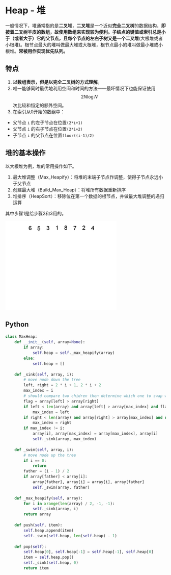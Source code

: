 # Heap - 堆

一般情况下，堆通常指的是**二叉堆**，**二叉堆**是一个近似**完全二叉树**的数据结构，**即披着二叉树羊皮的数组，**故使用数组来实现较为便利。子结点的键值或索引总是小于（或者大于）它的父节点，且每个节点的左右子树又是一个**二叉堆**(大根堆或者小根堆)。根节点最大的堆叫做最大堆或大根堆，根节点最小的堆叫做最小堆或小根堆。**常被用作实现优先队列。**

## 特点

1. **以数组表示，但是以完全二叉树的方式理解**。
2. 唯一能够同时最优地利用空间和时间的方法——最坏情况下也能保证使用 $$2N \log N$$ 次比较和恒定的额外空间。
3. 在索引从0开始的数组中：
  - 父节点 `i` 的左子节点在位置`(2*i+1)`
  - 父节点 `i` 的右子节点在位置`(2*i+2)`
  - 子节点 `i` 的父节点在位置`floor((i-1)/2)`

## 堆的基本操作

以大根堆为例，堆的常用操作如下。

1. 最大堆调整（Max_Heapify）：将堆的末端子节点作调整，使得子节点永远小于父节点
2. 创建最大堆（Build_Max_Heap）：将堆所有数据重新排序
3. 堆排序（HeapSort）：移除位在第一个数据的根节点，并做最大堆调整的递归运算

其中步骤1是给步骤2和3用的。

![Heapsort-example](../../shared-files/images/Heapsort-example.gif)

## Python

```python
class MaxHeap:
    def __init__(self, array=None):
        if array:
            self.heap = self._max_heapify(array)
        else:
            self.heap = []

    def _sink(self, array, i):
        # move node down the tree
        left, right = 2 * i + 1, 2 * i + 2
        max_index = i
        # should compare two chidren then determine which one to swap with
        flag = array[left] > array[right] 
        if left < len(array) and array[left] > array[max_index] and flag:
            max_index = left
        if right < len(array) and array[right] > array[max_index] and not flag:
            max_index = right
        if max_index != i:
            array[i], array[max_index] = array[max_index], array[i]
            self._sink(array, max_index)

    def _swim(self, array, i):
        # move node up the tree
        if i == 0:
            return
        father = (i - 1) / 2
        if array[father] < array[i]:
            array[father], array[i] = array[i], array[father]
            self._swim(array, father)

    def _max_heapify(self, array):
        for i in xrange(len(array) / 2, -1, -1):
            self._sink(array, i)
        return array

    def push(self, item):
        self.heap.append(item)
        self._swim(self.heap, len(self.heap) - 1)

    def pop(self):
        self.heap[0], self.heap[-1] = self.heap[-1], self.heap[0]
        item = self.heap.pop()
        self._sink(self.heap, 0)
        return item
```
